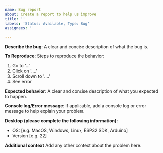 ```yaml
---
name: Bug report
about: Create a report to help us improve
title: ''
labels: 'Status: Available, Type: Bug'
assignees: ''

---
```


**Describe the bug**:
A clear and concise description of what the bug is.

**To Reproduce**:
Steps to reproduce the behavior:
1. Go to '...'
2. Click on '....'
3. Scroll down to '....'
4. See error

**Expected behavior**:
A clear and concise description of what you expected to happen.

**Console log/Error message**:
If applicable, add a console log or error message to help explain your problem.

**Desktop (please complete the following information):**
 - OS: [e.g. MacOS, Windows, Linux, ESP32 SDK, Arduino]
 - Version [e.g. 22]

**Additional context**
Add any other context about the problem here.
